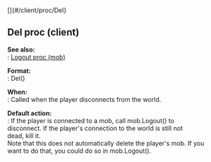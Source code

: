 []{#/client/proc/Del}    
## Del proc (client)    
**See also:**    
:   [Logout proc (mob)](/ref/mob/proc/Logout)    
<!-- -->    
**Format:**    
:   Del()    
<!-- -->    
**When:**    
:   Called when the player disconnects from the world.    
<!-- -->    
**Default action:**    
:   If the player is connected to a mob, call mob.Logout() to    
    disconnect. If the player\'s connection to the world is still not    
    dead, kill it.    
Note that this does not automatically delete the player\'s mob. If you    
want to do that, you could do so in mob.Logout().  